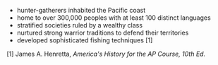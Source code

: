 - hunter-gatherers inhabited the Pacific coast
- home to over 300,000 peoples with at least 100 distinct languages
- stratified societies ruled by a wealthy class
- nurtured strong warrior traditions to defend their territories
- developed sophisticated fishing techniques [1]

[1] James A. Henretta, *America's History for the AP Course, 10th Ed.*